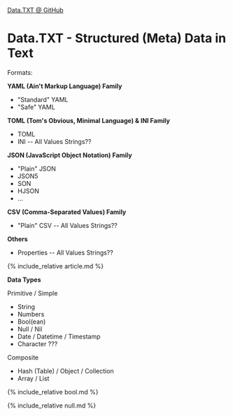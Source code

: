 [Data.TXT @ GitHub](https://github.com/datatxt)


# Data.TXT - Structured (Meta) Data in Text


Formats:


**YAML (Ain't Markup Language) Family**

- "Standard" YAML
- "Safe" YAML


**TOML (Tom's Obvious, Minimal Language) & INI Family**

- TOML
- INI  -- All Values Strings??


**JSON (JavaScript Object Notation) Family**

- "Plain" JSON
- JSON5
- SON
- HJSON
- ...


**CSV (Comma-Separated Values) Family** 

- "Plain" CSV  -- All Values Strings??

**Others**

- Properties   -- All Values Strings??





{% include_relative article.md %}





**Data Types**

Primitive / Simple

- String
- Numbers
- Bool(ean)
- Null / Nil
- Date / Datetime / Timestamp
- Character ???

Composite 

- Hash (Table) / Object / Collection
- Array / List


{% include_relative bool.md %}

{% include_relative null.md %}
